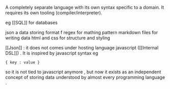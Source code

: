 A completely separate language with its own syntax  specific to a domain. It requires its own tooling (compiler/interpreter).

eg [[SQL]] for databases

json a data storing format f
regex for mathing pattern
markdown files for writing data
html and css for structure and styling 


[[Json]] : it does not comes under hosting language javascript ([[Internal DSL]]) . It is inspired by javascript syntax eg

```
{ key : value }
```

so it is not tied to javascript anymore , but now it exists as an independent concept of storing data understood by almost every programming language . 
